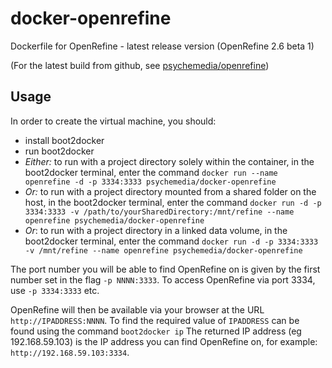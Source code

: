 # docker-openrefine

Dockerfile for OpenRefine - latest release version (OpenRefine 2.6 beta 1)

(For the latest build from github, see [psychemedia/openrefine](https://registry.hub.docker.com/u/psychemedia/openrefine/))

## Usage

In order to create the virtual machine, you should:

* install boot2docker
* run boot2docker
* *Either:* to run with a project directory solely within the container, in the boot2docker terminal, enter the command `docker run --name openrefine -d -p 3334:3333 psychemedia/docker-openrefine`
* *Or:* to run with a project directory mounted from a shared folder on the host, in the boot2docker terminal, enter the command `docker run -d -p 3334:3333 -v /path/to/yourSharedDirectory:/mnt/refine --name openrefine psychemedia/docker-openrefine`
* *Or*: to run with a project directory in a linked data volume, in the boot2docker terminal, enter the command `docker run -d -p 3334:3333 -v /mnt/refine --name openrefine psychemedia/docker-openrefine`

The port number you will be able to find OpenRefine on is given by the first number set in the flag `-p NNNN:3333`. To access OpenRefine via port 3334, use `-p 3334:3333` etc.

OpenRefine will then be available via your browser at the URL `http://IPADDRESS:NNNN`. To find the required value of `IPADDRESS` can be found using the command `boot2docker ip`
The returned IP address (eg 192.168.59.103) is the IP address you can find OpenRefine on, for example: `http://192.168.59.103:3334`.